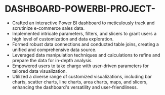 # DASHBOARD-POWERBI-PROJECT-
- Crafted an interactive Power BI dashboard to meticulously track and scrutinize e-commerce sales data.
- Implemented intricate parameters, filters, and slicers to grant users a high level of customization and data exploration.
- Formed robust data connections and conducted table joins, creating a unified and comprehensive data source.
- Leveraged data manipulation techniques and calculations to refine and prepare the data for in-depth analysis.
- Empowered users to take charge with user-driven parameters for tailored data visualization.
- Utilized a diverse range of customized visualizations, including bar charts, scatter charts, line charts, area charts, maps, and slicers, enhancing the dashboard's versatility and user-friendliness.
